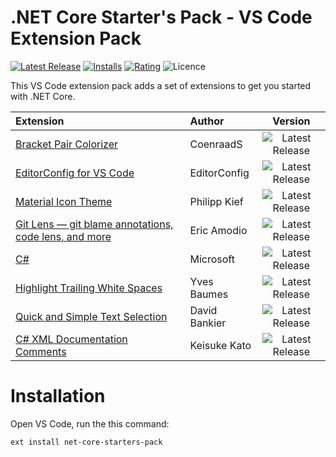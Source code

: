 # .NET Core Starter's Pack - VS Code Extension Pack

[![Latest Release](https://vsmarketplacebadge.apphb.com/version/blairleduc.net-core-starters-pack.svg)](https://marketplace.visualstudio.com/items?itemName=blairleduc.net-core-starters-pack)
[![Installs](https://vsmarketplacebadge.apphb.com/installs/blairleduc.net-core-starters-pack.svg)](https://marketplace.visualstudio.com/items?itemName=blairleduc.net-core-starters-pack)
[![Rating](https://vsmarketplacebadge.apphb.com/rating/blairleduc.net-core-starters-pack.svg)](https://marketplace.visualstudio.com/items?itemName=blairleduc.net-core-starters-pack#review-details)
![Licence](https://img.shields.io/github/license/BlairLeduc/net-core-starters-pack.svg)

This VS Code extension pack adds a set of extensions to get you started with .NET Core.

| Extension | Author | Version |
|:--------- |:------ |:-------:|
| [Bracket Pair Colorizer](https://marketplace.visualstudio.com/items?itemName=CoenraadS.bracket-pair-colorizer) | CoenraadS | ![Latest Release](https://vsmarketplacebadge.apphb.com/version-short/CoenraadS.bracket-pair-colorizer.svg) |
| [EditorConfig for VS Code](https://marketplace.visualstudio.com/items?itemName=EditorConfig.EditorConfig) | EditorConfig | ![Latest Release](https://vsmarketplacebadge.apphb.com/version-short/EditorConfig.EditorConfig.svg) |
| [Material Icon Theme](https://marketplace.visualstudio.com/items?itemName=PKief.material-icon-theme) | Philipp Kief | ![Latest Release](https://vsmarketplacebadge.apphb.com/version-short/PKief.material-icon-theme.svg) |
| [Git Lens — git blame annotations, code lens, and more](https://marketplace.visualstudio.com/items?itemName=eamodio.gitlens) | Eric Amodio | ![Latest Release](https://vsmarketplacebadge.apphb.com/version-short/eamodio.gitlens.svg) |
| [C#](https://marketplace.visualstudio.com/items?itemName=ms-vscode.csharp) | Microsoft | ![Latest Release](https://vsmarketplacebadge.apphb.com/version-short/ms-vscode.csharp.svg) |
| [Highlight Trailing White Spaces](https://marketplace.visualstudio.com/items?itemName=ybaumes.highlight-trailing-white-spaces) | Yves Baumes | ![Latest Release](https://vsmarketplacebadge.apphb.com/version-short/ybaumes.highlight-trailing-white-spaces.svg) |
| [Quick and Simple Text Selection](https://marketplace.visualstudio.com/items?itemName=dbankier.vscode-quick-select) | David Bankier | ![Latest Release](https://vsmarketplacebadge.apphb.com/version-short/dbankier.vscode-quick-select.svg) |
| [C# XML Documentation Comments](https://marketplace.visualstudio.com/items?itemName=k--kato.docomment) | Keisuke Kato | ![Latest Release](https://vsmarketplacebadge.apphb.com/version-short/k--kato.docomment.svg) |

# Installation
Open VS Code, run the this command:

    ext install net-core-starters-pack